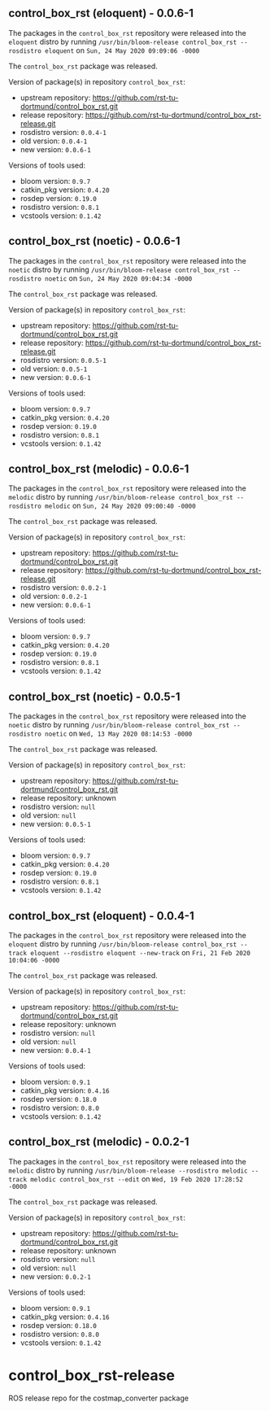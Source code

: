 ## control_box_rst (eloquent) - 0.0.6-1

The packages in the `control_box_rst` repository were released into the `eloquent` distro by running `/usr/bin/bloom-release control_box_rst --rosdistro eloquent` on `Sun, 24 May 2020 09:09:06 -0000`

The `control_box_rst` package was released.

Version of package(s) in repository `control_box_rst`:

- upstream repository: https://github.com/rst-tu-dortmund/control_box_rst.git
- release repository: https://github.com/rst-tu-dortmund/control_box_rst-release.git
- rosdistro version: `0.0.4-1`
- old version: `0.0.4-1`
- new version: `0.0.6-1`

Versions of tools used:

- bloom version: `0.9.7`
- catkin_pkg version: `0.4.20`
- rosdep version: `0.19.0`
- rosdistro version: `0.8.1`
- vcstools version: `0.1.42`


## control_box_rst (noetic) - 0.0.6-1

The packages in the `control_box_rst` repository were released into the `noetic` distro by running `/usr/bin/bloom-release control_box_rst --rosdistro noetic` on `Sun, 24 May 2020 09:04:34 -0000`

The `control_box_rst` package was released.

Version of package(s) in repository `control_box_rst`:

- upstream repository: https://github.com/rst-tu-dortmund/control_box_rst.git
- release repository: https://github.com/rst-tu-dortmund/control_box_rst-release.git
- rosdistro version: `0.0.5-1`
- old version: `0.0.5-1`
- new version: `0.0.6-1`

Versions of tools used:

- bloom version: `0.9.7`
- catkin_pkg version: `0.4.20`
- rosdep version: `0.19.0`
- rosdistro version: `0.8.1`
- vcstools version: `0.1.42`


## control_box_rst (melodic) - 0.0.6-1

The packages in the `control_box_rst` repository were released into the `melodic` distro by running `/usr/bin/bloom-release control_box_rst --rosdistro melodic` on `Sun, 24 May 2020 09:00:40 -0000`

The `control_box_rst` package was released.

Version of package(s) in repository `control_box_rst`:

- upstream repository: https://github.com/rst-tu-dortmund/control_box_rst.git
- release repository: https://github.com/rst-tu-dortmund/control_box_rst-release.git
- rosdistro version: `0.0.2-1`
- old version: `0.0.2-1`
- new version: `0.0.6-1`

Versions of tools used:

- bloom version: `0.9.7`
- catkin_pkg version: `0.4.20`
- rosdep version: `0.19.0`
- rosdistro version: `0.8.1`
- vcstools version: `0.1.42`


## control_box_rst (noetic) - 0.0.5-1

The packages in the `control_box_rst` repository were released into the `noetic` distro by running `/usr/bin/bloom-release control_box_rst --rosdistro noetic` on `Wed, 13 May 2020 08:14:53 -0000`

The `control_box_rst` package was released.

Version of package(s) in repository `control_box_rst`:

- upstream repository: https://github.com/rst-tu-dortmund/control_box_rst.git
- release repository: unknown
- rosdistro version: `null`
- old version: `null`
- new version: `0.0.5-1`

Versions of tools used:

- bloom version: `0.9.7`
- catkin_pkg version: `0.4.20`
- rosdep version: `0.19.0`
- rosdistro version: `0.8.1`
- vcstools version: `0.1.42`


## control_box_rst (eloquent) - 0.0.4-1

The packages in the `control_box_rst` repository were released into the `eloquent` distro by running `/usr/bin/bloom-release control_box_rst --track eloquent --rosdistro eloquent --new-track` on `Fri, 21 Feb 2020 10:04:06 -0000`

The `control_box_rst` package was released.

Version of package(s) in repository `control_box_rst`:

- upstream repository: https://github.com/rst-tu-dortmund/control_box_rst.git
- release repository: unknown
- rosdistro version: `null`
- old version: `null`
- new version: `0.0.4-1`

Versions of tools used:

- bloom version: `0.9.1`
- catkin_pkg version: `0.4.16`
- rosdep version: `0.18.0`
- rosdistro version: `0.8.0`
- vcstools version: `0.1.42`


## control_box_rst (melodic) - 0.0.2-1

The packages in the `control_box_rst` repository were released into the `melodic` distro by running `/usr/bin/bloom-release --rosdistro melodic --track melodic control_box_rst --edit` on `Wed, 19 Feb 2020 17:28:52 -0000`

The `control_box_rst` package was released.

Version of package(s) in repository `control_box_rst`:

- upstream repository: https://github.com/rst-tu-dortmund/control_box_rst.git
- release repository: unknown
- rosdistro version: `null`
- old version: `null`
- new version: `0.0.2-1`

Versions of tools used:

- bloom version: `0.9.1`
- catkin_pkg version: `0.4.16`
- rosdep version: `0.18.0`
- rosdistro version: `0.8.0`
- vcstools version: `0.1.42`


# control_box_rst-release
ROS release repo for the costmap_converter package

